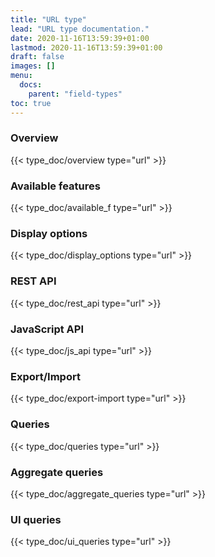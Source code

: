 ```yaml
---
title: "URL type"
lead: "URL type documentation."
date: 2020-11-16T13:59:39+01:00
lastmod: 2020-11-16T13:59:39+01:00
draft: false
images: []
menu:
  docs:
    parent: "field-types"
toc: true
---
```


### Overview
{{< type_doc/overview type="url" >}}

### Available features
{{< type_doc/available_f type="url" >}}

### Display options 
{{< type_doc/display_options type="url" >}}

### REST API 
{{< type_doc/rest_api type="url" >}}

### JavaScript API
{{< type_doc/js_api type="url" >}}

### Export/Import
{{< type_doc/export-import type="url" >}}

### Queries 
{{< type_doc/queries type="url" >}}

### Aggregate queries
{{< type_doc/aggregate_queries type="url" >}}

### UI queries
{{< type_doc/ui_queries type="url" >}}